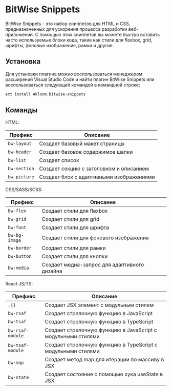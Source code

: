 # BitWise Snippets

BitWise Snippets - это набор сниппетов для HTML и CSS, предназначенных для ускорения процесса разработки веб-приложений. С помощью этих сниппетов вы можете быстро вставить часто используемые блоки кода, такие как стили для flexbox, grid, шрифты, фоновые изображения, рамки и другие.

## Установка

Для установки плагина можно воспользоваться менеджером расширений Visual Studio Code и найти плагин BitWise Snippets или воспользоваться следующей командой в командной строке:

```bash
ext install Akloom.bitwise-snippets
```

## Команды

HTML:

| Префикс      | Описание                                 |
| ------------ | ---------------------------------------- |
| `bw-layout`  | Создает базовый макет страницы           |
| `bw-header`  | Создает базовое содержимое шапки         |
| `bw-list`    | Создает список                           |
| `bw-section` | Создает секцию с заголовком и описанием  |
| `bw-picture` | Создает блок с адаптивными изображениями |

CSS/SASS/SCSS:

| Префикс       | Описание                                     |
| ------------- | -------------------------------------------- |
| `bw-flex`     | Создает стили для flexbox                    |
| `bw-grid`     | Создает стили для grid                       |
| `bw-font`     | Создает стили для шрифта                     |
| `bw-bg-image` | Создает стили для фонового изображения       |
| `bw-border`   | Создает стили для рамки                      |
| `bw-button`   | Создает стили для кнопки                     |
| `bw-media`    | Создает медиа-запрос для адаптивного дизайна |

React JS/TS:

| Префикс          | Описание                                                     |
| ---------------- | ------------------------------------------------------------ |
| `.{}`            | Создает JSX элемент с модульным стилем                       |
| `bw-rsaf`        | Создает стрелочную функцию в JavaScript                      |
| `bw-tsaf`        | Создает стрелочную функцию в TypeScript                      |
| `bw-rsaf-module` | Создает стрелочную функцию в JavaScript с модульными стилями |
| `bw-tsaf-module` | Создает стрелочную функцию в TypeScript с модульными стилями |
| `bw-map`         | Создает метод map для итерации по массиву в JSX              |
| `bw-state`       | Создает состояние с помощью хука useState в JSX              |

